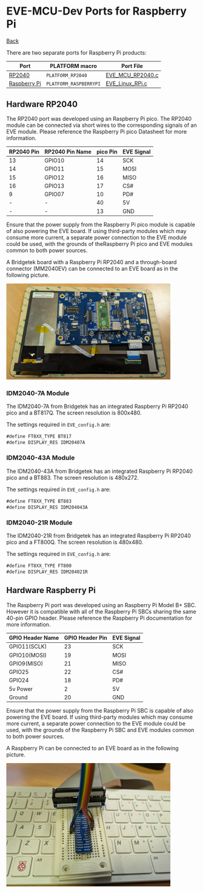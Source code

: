 # EVE-MCU-Dev Ports for Raspberry Pi

[Back](../README.md)

There are two separate ports for Raspberry Pi products:

| Port | PLATFORM macro | Port File |
| --- | --- | --- |
| [RP2040](#hardware-rp2040) | `PLATFORM_RP2040` | [EVE_MCU_RP2040.c](EVE_MCU_RP2040.c) |
| [Raspberry Pi](#hardware-raspberry-pi) | `PLATFORM_RASPBERRYPI` | [EVE_Linux_RPi.c](EVE_Linux_RPi.c) |

## Hardware RP2040

The RP2040 port was developed using an Raspberry Pi pico. The RP2040 module can be connected via short wires to the corresponding signals of an EVE module. Please reference the Raspberry Pi pico Datasheet for more information.

| RP2040 Pin| RP2040 Pin Name | pico Pin | EVE Signal |
| --- | --- | --- | --- |
| 13 | GPIO10 | 14 | SCK |
| 14 | GPIO11 | 15 | MOSI |
| 15 | GPIO12 | 16 | MISO |
| 16 | GPIO13 | 17 | CS# |
| 9 | GPIO07 | 10 | PD# |
| - | - | 40 | 5V |
| - | - | 13 | GND |

Ensure that the power supply from the Raspberry Pi pico module is capable of also powering the EVE board. If using third-party modules which may consume more current, a separate power connection to the EVE module could be used, with the grounds of theRaspberry Pi pico and EVE modules common to both power sources.

A Bridgetek board with a Raspberry Pi RP2040 and a through-board connector (MM2040EV) can be connected to an EVE board as in the following picture.

![MM2040EV Wiring Picture](../../docs/mm2040ev.png)

### IDM2040-7A Module

The IDM2040-7A from Bridgetek has an integrated Raspberry Pi RP2040 pico and a BT817Q. The screen resolution is 800x480.

The settings required in `EVE_config.h` are:
```
#define FT8XX_TYPE BT817
#define DISPLAY_RES IDM20407A
```

### IDM2040-43A Module

The IDM2040-43A from Bridgetek has an integrated Raspberry Pi RP2040 pico and a BT883. The screen resolution is 480x272.

The settings required in `EVE_config.h` are:
```
#define FT8XX_TYPE BT883
#define DISPLAY_RES IDM204043A
```

### IDM2040-21R Module

The IDM2040-21R from Bridgetek has an integrated Raspberry Pi RP2040 pico and a FT800Q. The screen resolution is 480x480.

The settings required in `EVE_config.h` are:
```
#define FT8XX_TYPE FT800
#define DISPLAY_RES IDM204021R
```

## Hardware Raspberry Pi

The Raspberry Pi port was developed using an Raspberry Pi Model B+ SBC. However it is compatible with all of the Raspberry Pi SBCs sharing the same 40-pin GPIO header. Please reference the Raspberry Pi documentation for more information.

| GPIO Header Name | GPIO Header Pin | EVE Signal |
| --- | --- | --- |
| GPIO11(SCLK) | 23 | SCK |
| GPIO10(MOSI) | 19 | MOSI |
| GPIO9(MISO) | 21 | MISO |
| GPIO25 | 22 | CS# |
| GPIO24 | 18 | PD# |
| 5v Power | 2 | 5V |
| Ground | 20 | GND |

Ensure that the power supply from the Raspberry Pi SBC is capable of also powering the EVE board. If using third-party modules which may consume more current, a separate power connection to the EVE module could be used, with the grounds of the Raspberry Pi SBC and EVE modules common to both power sources.

A Raspberry Pi can be connected to an EVE board as in the following picture.

![Raspberry Pi Wiring Picture](../../docs/rpi400.png)